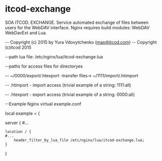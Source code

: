 # itcod-exchange
SOA ITCOD. EXCHANGE. 
Service automated exchange of files between users for the WebDAV interface. 
Nginx requires build modules: WebDAV WebDavExt and Lua.

-- Copyright (c) 2015 by Yura Vdovytchenko (max@itcod.com)
-- Copyright (c)itcod 2015

--path lua file: /etc/nginx/lua/itcod-exchange.lua

--paths for access files for directoryes 

-- ~/0000/export/.htexport -transfer files-> ~/1111/import/.htimport

-- .htimport - import access (trivial example of a string: 1111:all)

-- .htexport - export access (trivial example of a string: 0000:all)


--Example Nginx virtual example.conf

local example = {
 
 
server {
    #...

    location / {
	#...
        header_filter_by_lua_file /etc/nginx/lua/itcod-exchange.lua;
    }
}


